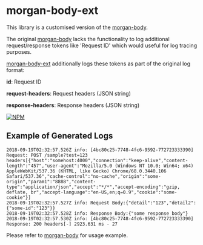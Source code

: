 # morgan-body-ext

This library is a customised version of the [morgan-body](https://github.com/sirrodgepodge/morgan-body).

The original [morgan-body](https://github.com/sirrodgepodge/morgan-body) lacks the functionality to log additional request/response tokens like 'Request ID' which would useful for log tracing purposes.

[morgan-body-ext](https://github.com/jazzyinstyle/morgan-body-ext) additionally logs these tokens as part of the original log format:

**id**: Request ID

**request-headers**: Request headers (JSON string)

**response-headers**: Response headers (JSON string)


[![NPM][nodei-image]][nodei-url]

## Example of Generated Logs
```
2018-09-19T02:32:57.526Z info: [4bc80c25-7748-4fc6-9592-772723333390] Request: POST /sample?test=123 headers[{"host":"somehost:4000","connection":"keep-alive","content-length":"457","user-agent":"Mozilla/5.0 (Windows NT 10.0; Win64; x64) AppleWebKit/537.36 (KHTML, like Gecko) Chrome/68.0.3440.106 Safari/537.36","cache-control":"no-cache","origin":"some-origin","param1":"8888","content-type":"application/json","accept":"*/*","accept-encoding":"gzip, deflate, br","accept-language":"en-US,en;q=0.9","cookie":"some-cookie"}]
2018-09-19T02:32:57.527Z info: Request Body:{"detail":"123","detail2":{"some-id":"123"}}
2018-09-19T02:32:57.528Z info: Response Body:{"some response body"}
2018-09-19T02:32:57.530Z info: [4bc80c25-7748-4fc6-9592-772723333390] Response: 200 headers[-] 2923.631 ms - 27
```

Please refer to [morgan-body](https://github.com/sirrodgepodge/morgan-body) for usage example.

[nodei-image]: https://nodei.co/npm/morgan-body-ext.png?downloads=true&downloadRank=true&stars=true
[nodei-url]: https://www.npmjs.com/package/morgan-body-ext
